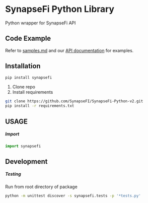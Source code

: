 # SynapseFi Python Library

Python wrapper for SynapseFi API
## Code Example
Refer to [samples.md](samples.md) and our [API documentation](http://docs.synapsepay.com/v3.1) for examples.

## Installation
```bash
pip install synapsefi
```
1. Clone repo
2. Install requirements
```bash
git clone https://github.com/SynapseFI/SynapseFi-Python-v2.git
pip install -r requirements.txt
```

## USAGE
##### Import
```python
import synapsefi
```
## Development
##### Testing
Run from root directory of package
```bash
python -m unittest discover -s synapsefi.tests -p '*tests.py'
``` 